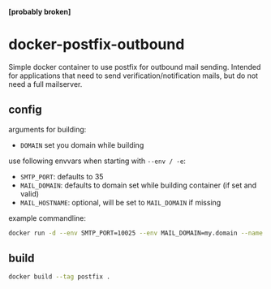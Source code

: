 **[probably broken]**

# docker-postfix-outbound
Simple docker container to use postfix for outbound mail sending. Intended for applications that need to send verification/notification mails, but do not need a full mailserver.

## config
arguments for building:
* `DOMAIN` set you domain while building

use following envvars when starting with `--env / -e`:
* `SMTP_PORT`: defaults to 35
* `MAIL_DOMAIN`: defaults to domain set while building container (if set and valid)
* `MAIL_HOSTNAME`: optional, will be set to `MAIL_DOMAIN` if missing


example commandline:
```bash
docker run -d --env SMTP_PORT=10025 --env MAIL_DOMAIN=my.domain --name postfix --network mynetwork --network-alias mailsender postfix
```

## build
```bash
docker build --tag postfix .
```